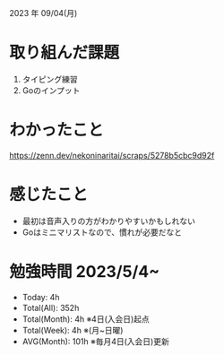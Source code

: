 
2023 年 09/04(月)

# 取り組んだ課題

1. タイピング練習
2. Goのインプット

# わかったこと

https://zenn.dev/nekoninaritai/scraps/5278b5cbc9d92f

# 感じたこと

* 最初は音声入りの方がわかりやすいかもしれない
* Goはミニマリストなので、慣れが必要だなと

# 勉強時間 2023/5/4~

* Today: 4h
* Total(All): 352h　
* Total(Month): 4h ※4日(入会日)起点
* Total(Week): 4h ※(月~日曜)
* AVG(Month): 101h ※毎月4日(入会日)更新
